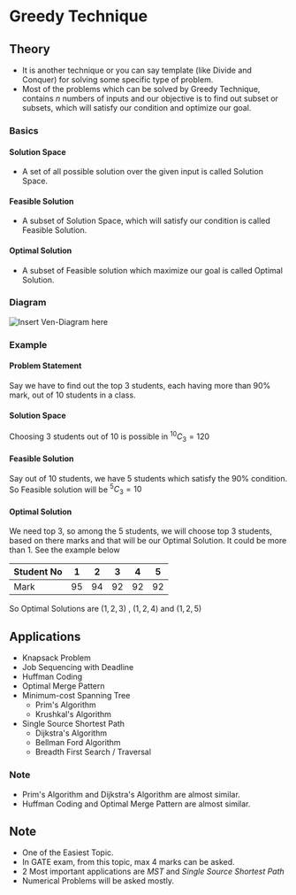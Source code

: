# Greedy Technique

## Theory
- It is another technique or you can say template (like Divide and Conquer) for solving some specific type of problem.
- Most of the problems which can be solved by Greedy Technique, contains $n$ numbers of inputs and our objective is to find out subset or subsets, which will satisfy our condition and optimize our goal.

### Basics

#### Solution Space
- A set of all possible solution over the given input is called Solution Space.

#### Feasible Solution
- A subset of Solution Space, which will satisfy our condition is called Feasible Solution. 

#### Optimal Solution
- A subset of Feasible solution which maximize our goal is called Optimal Solution.

### Diagram
![Insert Ven-Diagram here]()

### Example

#### Problem Statement
Say we have to find out the top 3 students, each having more than $90\%$ mark, out of 10 students in a class.

#### Solution Space
Choosing 3 students out of 10 is possible in $^{10}C_{3} = 120$

#### Feasible Solution
Say out of 10 students, we have 5 students which satisfy the $90\%$ condition.
So Feasible solution will be $^{5}C_{3} = 10$

#### Optimal Solution
We need top 3, so among the 5 students, we will choose top 3 students, based on there marks and that will be our Optimal Solution.
It could be more than 1. See the example below

| Student No | 1  | 2  | 3  | 4  | 5  |
| ---------- | -- | -- | -- | -- | -- |
| Mark       | 95 | 94 | 92 | 92 | 92 |

So Optimal Solutions are $(1,2,3)$ , $(1,2,4)$ and $(1,2,5)$

## Applications
- Knapsack Problem
- Job Sequencing with Deadline
- Huffman Coding
- Optimal Merge Pattern
- Minimum-cost Spanning Tree
    - Prim's Algorithm
    - Krushkal's Algorithm
- Single Source Shortest Path
    - Dijkstra's Algorithm
    - Bellman Ford Algorithm
    - Breadth First Search / Traversal

### Note
- Prim's Algorithm and Dijkstra's Algorithm are almost similar.
- Huffman Coding and Optimal Merge Pattern are almost similar.

## Note
- One of the Easiest Topic.
- In GATE exam, from this topic, max 4 marks can be asked.
- 2 Most important applications are *MST* and *Single Source Shortest Path*
- Numerical Problems will be asked mostly.